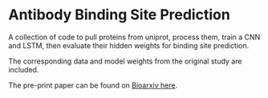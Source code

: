 # Antibody Binding Site Prediction

A collection of code to pull proteins from uniprot, process them, train a CNN and LSTM, then evaluate their hidden weights for binding site prediction.

The corresponding data and model weights from the original study are included.

The pre-print paper can be found on [Bioarxiv here]().

